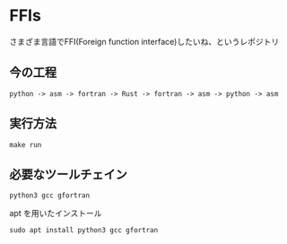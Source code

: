 # FFIs
さまざま言語でFFI(Foreign function interface)したいね、というレポジトリ

## 今の工程
```
python -> asm -> fortran -> Rust -> fortran -> asm -> python -> asm 
```

## 実行方法
```
make run
```

## 必要なツールチェイン
```
python3 gcc gfortran
```
apt を用いたインストール
```
sudo apt install python3 gcc gfortran
```